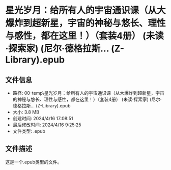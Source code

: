 ﻿# 星光岁月：给所有人的宇宙通识课（从大爆炸到超新星，宇宙的神秘与悠长、理性与感性，都在这里！）（套装4册） (未读·探索家) (尼尔·德格拉斯... (Z-Library).epub

## 文件信息
- 路径: 00-temp\星光岁月：给所有人的宇宙通识课（从大爆炸到超新星，宇宙的神秘与悠长、理性与感性，都在这里！）（套装4册） (未读·探索家) (尼尔·德格拉斯... (Z-Library).epub
- 大小: 3.8 MB
- 创建时间: 2024/4/16 17:08:51
- 最后修改时间: 2024/4/16 9:25:25
- 文件类型: .epub

## 文件描述
这是一个.epub类型的文件。

